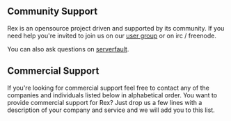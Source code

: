 Community Support
-----------------

Rex is an opensource project driven and supported by its community. If you need help you're invited to join us on our [user group](https://groups.google.com/forum/#!forum/rex-users) or on irc / freenode.

You can also ask questions on [serverfault](http://serverfault.com/questions/tagged/rex).

Commercial Support
------------------

If you're looking for commercial support feel free to contact any of the companies and individuals listed below in alphabetical order.
You want to provide commercial support for Rex? Just drop us a few lines with a description of your company and service and we will add you to this list.
